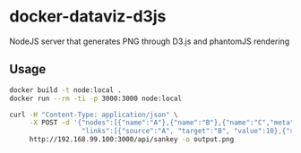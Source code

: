 # docker-dataviz-d3js
NodeJS server that generates PNG through D3.js and phantomJS rendering

## Usage

```bash
docker build -t node:local .
docker run --rm -ti -p 3000:3000 node:local

curl -H "Content-Type: application/json" \
     -X POST -d '{"nodes":[{"name":"A"},{"name":"B"},{"name":"C","meta":{"highlight":true}}],\
                  "links":[{"source":"A", "target":"B", "value":10},{"source":"A", "target":"C", "value":1}]}' \
     http://192.168.99.100:3000/api/sankey -o output.png
```
